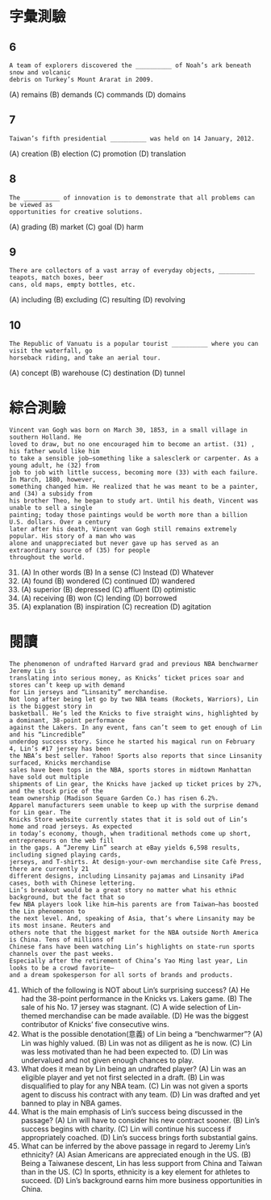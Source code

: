 # 字彙測驗
## 6
``` 
A team of explorers discovered the __________ of Noah’s ark beneath snow and volcanic
debris on Turkey’s Mount Ararat in 2009.
```
(A) remains (B) demands (C) commands (D) domains
## 7 
```
Taiwan’s fifth presidential __________ was held on 14 January, 2012.
```
(A) creation (B) election (C) promotion (D) translation
## 8
```
The __________ of innovation is to demonstrate that all problems can be viewed as
opportunities for creative solutions.
```
(A) grading (B) market (C) goal (D) harm
## 9
```
There are collectors of a vast array of everyday objects, __________ teapots, match boxes, beer
cans, old maps, empty bottles, etc.
```
(A) including (B) excluding (C) resulting (D) revolving
## 10
```
The Republic of Vanuatu is a popular tourist __________ where you can visit the waterfall, go
horseback riding, and take an aerial tour.
```
(A) concept (B) warehouse (C) destination (D) tunnel 

# 綜合測驗
```
Vincent van Gogh was born on March 30, 1853, in a small village in southern Holland. He
loved to draw, but no one encouraged him to become an artist. (31) , his father would like him
to take a sensible job—something like a salesclerk or carpenter. As a young adult, he (32) from
job to job with little success, becoming more (33) with each failure. In March, 1880, however,
something changed him. He realized that he was meant to be a painter, and (34) a subsidy from
his brother Theo, he began to study art. Until his death, Vincent was unable to sell a single
painting; today those paintings would be worth more than a billion U.S. dollars. Over a century
later after his death, Vincent van Gogh still remains extremely popular. His story of a man who was
alone and unappreciated but never gave up has served as an extraordinary source of (35) for people
throughout the world.
```
31. (A) In other words (B) In a sense (C) Instead (D) Whatever
32. (A) found (B) wondered (C) continued (D) wandered
33. (A) superior (B) depressed (C) affluent (D) optimistic
34. (A) receiving (B) won (C) lending (D) borrowed
35. (A) explanation (B) inspiration (C) recreation (D) agitation 

# 閱讀
```
The phenomenon of undrafted Harvard grad and previous NBA benchwarmer Jeremy Lin is
translating into serious money, as Knicks’ ticket prices soar and stores can’t keep up with demand
for Lin jerseys and “Linsanity” merchandise.
Not long after being let go by two NBA teams (Rockets, Warriors), Lin is the biggest story in
basketball. He’s led the Knicks to five straight wins, highlighted by a dominant, 38-point performance
against the Lakers. In any event, fans can’t seem to get enough of Lin and his “Lincredible”
underdog success story. Since he started his magical run on February 4, Lin’s #17 jersey has been
the NBA’s best seller. Yahoo! Sports also reports that since Linsanity surfaced, Knicks merchandise
sales have been tops in the NBA, sports stores in midtown Manhattan have sold out multiple
shipments of Lin gear, the Knicks have jacked up ticket prices by 27%, and the stock price of the
team ownership (Madison Square Garden Co.) has risen 6.2%.
Apparel manufacturers seem unable to keep up with the surprise demand for Lin gear. The
Knicks Store website currently states that it is sold out of Lin’s home and road jerseys. As expected
in today’s economy, though, when traditional methods come up short, entrepreneurs on the web fill
in the gaps. A “Jeremy Lin” search at eBay yields 6,598 results, including signed playing cards,
jerseys, and T-shirts. At design-your-own merchandise site Cafè Press, there are currently 21
different designs, including Linsanity pajamas and Linsanity iPad cases, both with Chinese lettering.
Lin’s breakout would be a great story no matter what his ethnic background, but the fact that so
few NBA players look like him—his parents are from Taiwan—has boosted the Lin phenomenon to
the next level. And, speaking of Asia, that’s where Linsanity may be its most insane. Reuters and
others note that the biggest market for the NBA outside North America is China. Tens of millions of
Chinese fans have been watching Lin’s highlights on state-run sports channels over the past weeks.
Especially after the retirement of China’s Yao Ming last year, Lin looks to be a crowd favorite—
and a dream spokesperson for all sorts of brands and products.
```
41. Which of the following is NOT about Lin’s surprising success?
(A) He had the 38-point performance in the Knicks vs. Lakers game.
(B) The sale of his No. 17 jersey was stagnant.
(C) A wide selection of Lin-themed merchandise can be made available.
(D) He was the biggest contributor of Knicks’ five consecutive wins.
42. What is the possible denotation(意義) of Lin being a “benchwarmer”?
(A) Lin was highly valued.
(B) Lin was not as diligent as he is now.
(C) Lin was less motivated than he had been expected to.
(D) Lin was undervalued and not given enough chances to play.
43. What does it mean by Lin being an undrafted player?
(A) Lin was an eligible player and yet not first selected in a draft.
(B) Lin was disqualified to play for any NBA team.
(C) Lin was not given a sports agent to discuss his contract with any team.
(D) Lin was drafted and yet banned to play in NBA games.
44. What is the main emphasis of Lin’s success being discussed in the passage?
(A) Lin will have to consider his new contract sooner.
(B) Lin’s success begins with charity.
(C) Lin will continue his success if appropriately coached.
(D) Lin’s success brings forth substantial gains.
45. What can be inferred by the above passage in regard to Jeremy Lin’s ethnicity?
(A) Asian Americans are appreciated enough in the US.
(B) Being a Taiwanese descent, Lin has less support from China and Taiwan than in the US.
(C) In sports, ethnicity is a key element for athletes to succeed.
(D) Lin’s background earns him more business opportunities in China. 